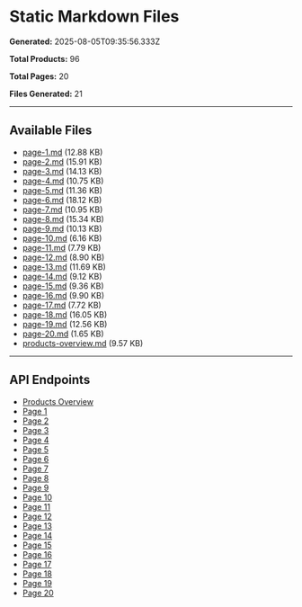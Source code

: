 # Static Markdown Files

**Generated:** 2025-08-05T09:35:56.333Z

**Total Products:** 96

**Total Pages:** 20

**Files Generated:** 21

---

## Available Files

- [page-1.md](./static/page-1.md) (12.88 KB)
- [page-2.md](./static/page-2.md) (15.91 KB)
- [page-3.md](./static/page-3.md) (14.13 KB)
- [page-4.md](./static/page-4.md) (10.75 KB)
- [page-5.md](./static/page-5.md) (11.36 KB)
- [page-6.md](./static/page-6.md) (18.12 KB)
- [page-7.md](./static/page-7.md) (10.95 KB)
- [page-8.md](./static/page-8.md) (15.34 KB)
- [page-9.md](./static/page-9.md) (10.13 KB)
- [page-10.md](./static/page-10.md) (6.16 KB)
- [page-11.md](./static/page-11.md) (7.79 KB)
- [page-12.md](./static/page-12.md) (8.90 KB)
- [page-13.md](./static/page-13.md) (11.69 KB)
- [page-14.md](./static/page-14.md) (9.12 KB)
- [page-15.md](./static/page-15.md) (9.36 KB)
- [page-16.md](./static/page-16.md) (9.90 KB)
- [page-17.md](./static/page-17.md) (7.72 KB)
- [page-18.md](./static/page-18.md) (16.05 KB)
- [page-19.md](./static/page-19.md) (12.56 KB)
- [page-20.md](./static/page-20.md) (1.65 KB)
- [products-overview.md](./static/products-overview.md) (9.57 KB)

---

## API Endpoints

- [Products Overview](/api/products/pages)
- [Page 1](/api/products/markdown/1)
- [Page 2](/api/products/markdown/2)
- [Page 3](/api/products/markdown/3)
- [Page 4](/api/products/markdown/4)
- [Page 5](/api/products/markdown/5)
- [Page 6](/api/products/markdown/6)
- [Page 7](/api/products/markdown/7)
- [Page 8](/api/products/markdown/8)
- [Page 9](/api/products/markdown/9)
- [Page 10](/api/products/markdown/10)
- [Page 11](/api/products/markdown/11)
- [Page 12](/api/products/markdown/12)
- [Page 13](/api/products/markdown/13)
- [Page 14](/api/products/markdown/14)
- [Page 15](/api/products/markdown/15)
- [Page 16](/api/products/markdown/16)
- [Page 17](/api/products/markdown/17)
- [Page 18](/api/products/markdown/18)
- [Page 19](/api/products/markdown/19)
- [Page 20](/api/products/markdown/20)
